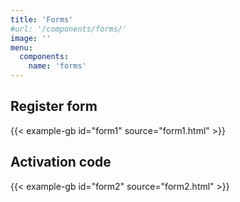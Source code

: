 ```yaml
---
title: 'Forms'
#url: '/components/forms/'
image: ''
menu:
  components:
    name: 'forms'
---
```


## Register form

{{< example-gb id="form1" source="form1.html" >}}

## Activation code

{{< example-gb id="form2" source="form2.html" >}}
